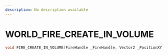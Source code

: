 ```yaml
---
description: No description available 
---
```


# WORLD\_FIRE_CREATE_IN_VOLUME

```cpp
void FIRE_CREATE_IN_VOLUME(FireHandle _FireHandle, Vector2 _PositionXY, float _PositionZ, int _HeightFlag, int _Flag);
```